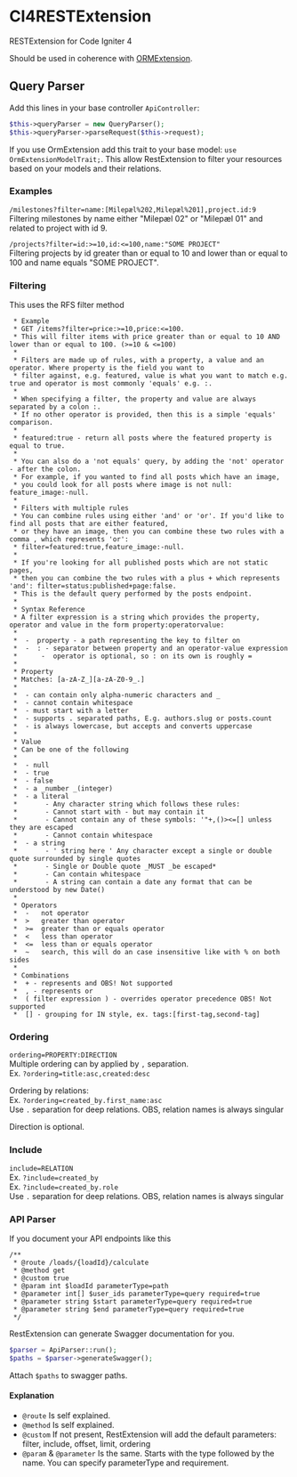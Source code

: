 # CI4RESTExtension
RESTExtension for Code Igniter 4

Should be used in coherence with [ORMExtension](https://github.com/4spacesdk/CI4OrmExtension).

## Query Parser
Add this lines in your base controller `ApiController`:
```php
$this->queryParser = new QueryParser();
$this->queryParser->parseRequest($this->request);
```
If you use OrmExtension add this trait to your base model: `use OrmExtensionModelTrait;`. 
This allow RestExtension to filter your resources based on your models and their relations.

### Examples
`/milestones?filter=name:[Milepæl%202,Milepæl%201],project.id:9`   
Filtering milestones by name either "Milepæl 02" or "Milepæl 01" and related to project with id 9.  

`/projects?filter=id:>=10,id:<=100,name:"SOME PROJECT"`  
Filtering projects by id greater than or equal to 10 and lower than or equal to 100 and name equals "SOME PROJECT". 

### Filtering

This uses the RFS filter method

     * Example
     * GET /items?filter=price:>=10,price:<=100.
     * This will filter items with price greater than or equal to 10 AND lower than or equal to 100. (>=10 & <=100)
     *
     * Filters are made up of rules, with a property, a value and an operator. Where property is the field you want to
     * filter against, e.g. featured, value is what you want to match e.g. true and operator is most commonly 'equals' e.g. :.
     *
     * When specifying a filter, the property and value are always separated by a colon :.
     * If no other operator is provided, then this is a simple 'equals' comparison.
     *
     * featured:true - return all posts where the featured property is equal to true.
     *
     * You can also do a 'not equals' query, by adding the 'not' operator - after the colon.
     * For example, if you wanted to find all posts which have an image,
     * you could look for all posts where image is not null: feature_image:-null.
     *
     * Filters with multiple rules
     * You can combine rules using either 'and' or 'or'. If you'd like to find all posts that are either featured,
     * or they have an image, then you can combine these two rules with a comma , which represents 'or':
     * filter=featured:true,feature_image:-null.
     *
     * If you're looking for all published posts which are not static pages,
     * then you can combine the two rules with a plus + which represents 'and': filter=status:published+page:false.
     * This is the default query performed by the posts endpoint.
     *
     * Syntax Reference
     * A filter expression is a string which provides the property, operator and value in the form property:operatorvalue:
     *
     *  -  property - a path representing the key to filter on
     *  -  : - separator between property and an operator-value expression
     *      -  operator is optional, so : on its own is roughly =
     *
     * Property
     * Matches: [a-zA-Z_][a-zA-Z0-9_.]
     *
     *  - can contain only alpha-numeric characters and _
     *  - cannot contain whitespace
     *  - must start with a letter
     *  - supports . separated paths, E.g. authors.slug or posts.count
     *  - is always lowercase, but accepts and converts uppercase
     *
     * Value
     * Can be one of the following
     *
     *  - null
     *  - true
     *  - false
     *  - a _number _(integer)
     *  - a literal
     *       - Any character string which follows these rules:
     *       - Cannot start with - but may contain it
     *       - Cannot contain any of these symbols: '"+,()><=[] unless they are escaped
     *       - Cannot contain whitespace
     *  - a string
     *       - ' string here ' Any character except a single or double quote surrounded by single quotes
     *       - Single or Double quote _MUST _be escaped*
     *       - Can contain whitespace
     *       - A string can contain a date any format that can be understood by new Date()
     *
     * Operators
     *  -   not operator
     *  >   greater than operator
     *  >=  greater than or equals operator
     *  <   less than operator
     *  <=  less than or equals operator
     *  ~   search, this will do an case insensitive like with % on both sides
     *
     * Combinations
     *  + - represents and OBS! Not supported
     *  , - represents or
     *  ( filter expression ) - overrides operator precedence OBS! Not supported
     *  [] - grouping for IN style, ex. tags:[first-tag,second-tag]
     
     
### Ordering

`ordering=PROPERTY:DIRECTION`  
Multiple ordering can by applied by `,` separation.  
Ex. `?ordering=title:asc,created:desc`

Ordering by relations:  
Ex. `?ordering=created_by.first_name:asc`   
Use `.` separation for deep relations. OBS, relation names is always singular  

Direction is optional.
     
     
### Include

`include=RELATION`  
Ex. `?include=created_by`  
Ex. `?include=created_by.role`     
Use `.` separation for deep relations. OBS, relation names is always singular


### API Parser
If you document your API endpoints like this
```
/**
 * @route /loads/{loadId}/calculate
 * @method get
 * @custom true
 * @param int $loadId parameterType=path
 * @parameter int[] $user_ids parameterType=query required=true
 * @parameter string $start parameterType=query required=true
 * @parameter string $end parameterType=query required=true
 */
```
RestExtension can generate Swagger documentation for you.
```php
$parser = ApiParser::run();
$paths = $parser->generateSwagger();
```
Attach `$paths` to swagger paths.  

#### Explanation
* `@route` Is self explained.  
* `@method` Is self explained.
* `@custom` If not present, RestExtension will add the default parameters: filter, include, offset, limit, ordering
* `@param` & `@parameter` Is the same. Starts with the type followed by the name. You can specify parameterType and requirement.  